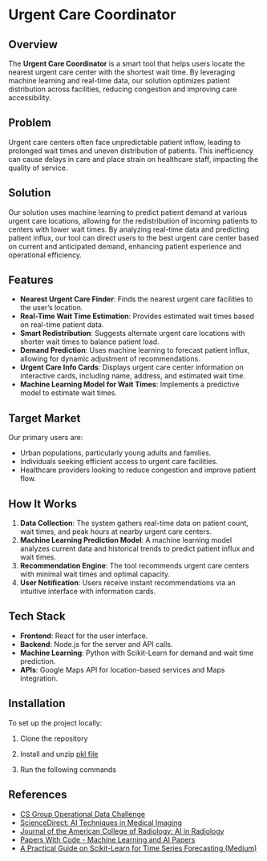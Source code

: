 # Urgent Care Coordinator

## Overview
The **Urgent Care Coordinator** is a smart tool that helps users locate the nearest urgent care center with the shortest wait time. By leveraging machine learning and real-time data, our solution optimizes patient distribution across facilities, reducing congestion and improving care accessibility.

## Problem
Urgent care centers often face unpredictable patient inflow, leading to prolonged wait times and uneven distribution of patients. This inefficiency can cause delays in care and place strain on healthcare staff, impacting the quality of service.

## Solution
Our solution uses machine learning to predict patient demand at various urgent care locations, allowing for the redistribution of incoming patients to centers with lower wait times. By analyzing real-time data and predicting patient influx, our tool can direct users to the best urgent care center based on current and anticipated demand, enhancing patient experience and operational efficiency.

## Features
- **Nearest Urgent Care Finder**: Finds the nearest urgent care facilities to the user’s location.
- **Real-Time Wait Time Estimation**: Provides estimated wait times based on real-time patient data.
- **Smart Redistribution**: Suggests alternate urgent care locations with shorter wait times to balance patient load.
- **Demand Prediction**: Uses machine learning to forecast patient influx, allowing for dynamic adjustment of recommendations.
- **Urgent Care Info Cards**: Displays urgent care center information on interactive cards, including name, address, and estimated wait time.
- **Machine Learning Model for Wait Times**: Implements a predictive model to estimate wait times.

## Target Market
Our primary users are:
- Urban populations, particularly young adults and families.
- Individuals seeking efficient access to urgent care facilities.
- Healthcare providers looking to reduce congestion and improve patient flow.

## How It Works
1. **Data Collection**: The system gathers real-time data on patient count, wait times, and peak hours at nearby urgent care centers.
2. **Machine Learning Prediction Model**: A machine learning model analyzes current data and historical trends to predict patient influx and wait times.
3. **Recommendation Engine**: The tool recommends urgent care centers with minimal wait times and optimal capacity.
4. **User Notification**: Users receive instant recommendations via an intuitive interface with information cards.

## Tech Stack
- **Frontend**: React for the user interface.
- **Backend**: Node.js for the server and API calls.
- **Machine Learning**: Python with Scikit-Learn for demand and wait time prediction.
- **APIs**: Google Maps API for location-based services and Maps integration.

## Installation

To set up the project locally:

1. Clone the repository

2. Install and unzip [pkl file](https://drive.google.com/file/d/1er3q6aY1HwG0IFH7qa2ZsCKP0doaXMqt/view?usp=sharing)

3. Run the following commands

## References
- [CS Group Operational Data Challenge](https://cs.group/operational-data-challenge/)
- [ScienceDirect: AI Techniques in Medical Imaging](https://www.sciencedirect.com/science/article/pii/S187705092202097X)
- [Journal of the American College of Radiology: AI in Radiology](https://www.jacr.org/article/S1546-1440(17)31014-1/abstract)
- [Papers With Code - Machine Learning and AI Papers](https://paperswithcode.com/)
- [A Practical Guide on Scikit-Learn for Time Series Forecasting (Medium)](https://medium.com/@mouse3mic3/a-practical-guide-on-scikit-learn-for-time-series-forecasting-bbd15b611a5d)



